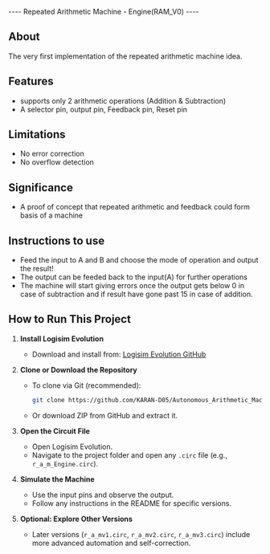 ---- Repeated Arithmetic Machine - Engine(RAM_V0) ----

## About
The very first implementation of the repeated arithmetic machine idea.

## Features
- supports only 2 arithmetic operations (Addition & Subtraction) 
- A selector pin, output pin, Feedback pin, Reset pin

## Limitations
- No error correction
- No overflow detection

## Significance
- A proof of concept that repeated arithmetic and feedback could form basis of a machine

## Instructions to use
- Feed the input to A and B and choose the mode of operation and output the result!
- The output can be feeded back to the input(A) for further operations
- The machine will start giving errors once the output gets below 0 in case of subtraction and if result have gone past 15 in case of addition. 

## How to Run This Project

1. **Install Logisim Evolution** 
   - Download and install from: [Logisim Evolution GitHub](https://github.com/logisim-evolution/logisim-evolution)

2. **Clone or Download the Repository** 
   - To clone via Git (recommended):
     ```bash
     git clone https://github.com/KARAN-D05/Autonomous_Arithmetic_Machine.git
     ```
   - Or download ZIP from GitHub and extract it.

3. **Open the Circuit File** 
   - Open Logisim Evolution. 
   - Navigate to the project folder and open any `.circ` file (e.g., `r_a_m_Engine.circ`).

4. **Simulate the Machine** 
   - Use the input pins and observe the output. 
   - Follow any instructions in the README for specific versions.

5. **Optional: Explore Other Versions** 
   - Later versions (`r_a_mv1.circ`, `r_a_mv2.circ`, `r_a_mv3.circ`) include more advanced automation and self-correction.

